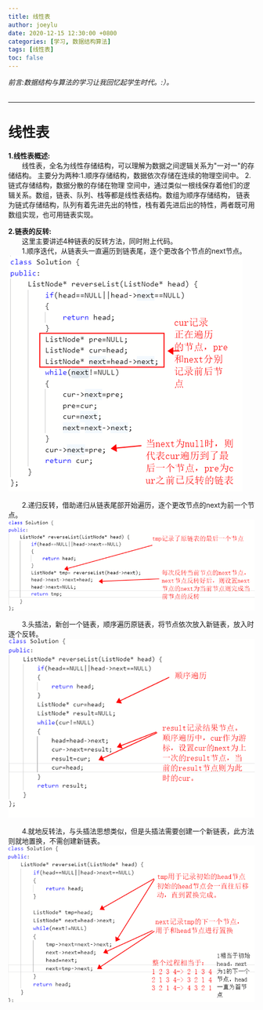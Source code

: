 ```yaml
---
title: 线性表
author: joeylu
date: 2020-12-15 12:30:00 +0800
categories: [学习, 数据结构算法]
tags: [线性表]
toc: false
---
```

_前言:数据结构与算法的学习让我回忆起学生时代。:）。_  
&emsp;  
- - -
# 线性表
**1.线性表概述:**  
&ensp;&ensp;&ensp;&ensp;线性表，全名为线性存储结构，可以理解为数据之间逻辑关系为"一对一"的存储结构。
主要分为两种:1.顺序存储结构，数据依次存储在连续的物理空间中。 2.链式存储结构，数据分散的存储在物理
空间中，通过类似一根线保存着他们的逻辑关系。数组，链表、队列、栈等都是线性表结构。数组为顺序存储结构，
链表为链式存储结构，队列有着先进先出的特性，栈有着先进后出的特性，两者既可用数组实现，也可用链表实现。  

**2.链表的反转:**  
&ensp;&ensp;&ensp;&ensp;这里主要讲述4种链表的反转方法，同时附上代码。  
&ensp;&ensp;&ensp;&ensp;1.顺序迭代，从链表头一直遍历到链表尾，逐个更改各个节点的next节点。  
![joey 图标](/assets/img/sample/3_1.jpg)    

&ensp;&ensp;&ensp;&ensp;2.递归反转，借助递归从链表尾部开始遍历，逐个更改节点的next为前一个节点。  
![joey 图标](/assets/img/sample/3_2.jpg)    

&ensp;&ensp;&ensp;&ensp;3.头插法，新创一个链表，顺序遍历原链表，将节点依次放入新链表，放入时逐个反转。  
![joey 图标](/assets/img/sample/3_3.jpg)    

&ensp;&ensp;&ensp;&ensp;4.就地反转法，与头插法思想类似，但是头插法需要创建一个新链表，此方法则就地置换，不需创建新链表。  
![joey 图标](/assets/img/sample/3_4.jpg)    